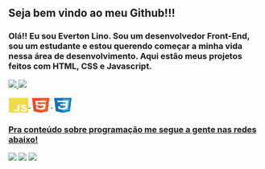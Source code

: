 ## Seja bem vindo ao meu Github!!!

<h3>Olá!! Eu sou Everton Lino. Sou um desenvolvedor Front-End, sou um estudante e estou querendo começar a minha vida nessa área de desenvolvimento. Aqui estão meus projetos feitos com HTML, CSS e Javascript. </h3>
 <div>
   <a href="https://github.com/EvertonLDS815">
   <img height="180em" src="https://github-readme-stats.vercel.app/api?username=EvertonLDS815&show_icons=true&theme=tokyonight&include_all_commits=true&count_private=true"/>
   <img height="180em" src="https://github-readme-stats.vercel.app/api/top-langs/?username=EvertonLDS815&layout=compact&langs_count=6&theme=tokyonight"/>
</div>
 <br>
<div style="display: inline_block">
  <img align="center" alt="Js" height="30" width="40" src="https://raw.githubusercontent.com/devicons/devicon/master/icons/javascript/javascript-plain.svg">
  <img align="center" alt="HTML" height="30" width="40" src="https://raw.githubusercontent.com/devicons/devicon/master/icons/html5/html5-original.svg">
  <img align="center" alt="CSS" height="30" width="40" src="https://raw.githubusercontent.com/devicons/devicon/master/icons/css3/css3-original.svg">
</div>
 
 
  ### Pra conteúdo sobre programação me segue a gente nas redes abaixo!
 
<div> 
  <a href="https://instagram.com/evertonlino7436" target="_blank"><img src="https://img.shields.io/badge/-Instagram-%23E4405F?style=for-the-badge&logo=instagram&logoColor=white" target="_blank"></a>
  <a href="mailto:evertonlino1234@gmail.com"><img src="https://img.shields.io/badge/-Gmail-%23333?style=for-the-badge&logo=gmail&logoColor=white" target="_blank"></a>
  <a href="https://linkedin.com/in/everton-lino-b50339252" target="_blank"><img src="https://img.shields.io/badge/-LinkedIn-%230077B5?style=for-the-badge&logo=linkedin&logoColor=white" target="_blank"></a> 
</div>
<!-- 

Youtube - https://youtube.com/channel/link_do_canal
Instagram - https://instagram.com/nome_do_instagram
Discord - https://discord.gg/5DVhGKVf4h
E-mail - mailto:exemplo@gmail.com
LinkedIn - https://www.linkedin.com/in/ricardohdias

>
